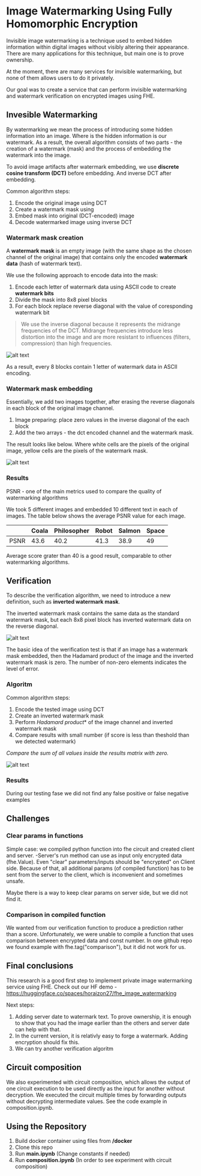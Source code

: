 # Image Watermarking Using Fully Homomorphic Encryption
Invisible image watermarking is a technique used to embed hidden information within digital images without visibly altering their appearance. There are many applications for this technique, but main one is to prove ownership. 

At the moment, there are many services for invisible watermarking, but none of them allows users to do it privately.

Our goal was to create a service that can perform invisible watermarking and watermark verification on encrypted images using FHE.

## Invesible Watermarking 
By watermarking we mean the process of introducing some hidden information into an image. Where is the hidden information is our watermark. As a result, the overall algorithm consists of two parts - the creation of a watermark (mask) and the process of embedding the watermark into the image.

To avoid image artifacts after watermark embedding, we use **discrete cosine transform (DCT)** before embedding. And inverse DCT after embedding.

Common algorithm steps:
1. Encode the original image using DCT
2. Create a watermark mask using
3. Embed mask into original (DCT-encoded) image
4. Decode watermarked image using inverse DCT

### Watermark mask creation
A **watermark mask** is an empty image (with the same shape as the chosen channel of the original image) that contains only the encoded **watermark data** (hash of watermark text). 

We use the following approach to encode data into the mask:
1. Encode each letter of watermark data using ASCII code to create **watermark bits**
2. Divide the mask into 8x8 pixel blocks
3. For each block replace reverse diagonal with the value of coresponding watermark bit

> We use the inverse diagonal because it represents the midrange frequencies of the DCT. Midrange frequencies introduce less distortion into the image and are more resistant to influences (filters, compression) than high frequencies.

![alt text](readme_images/watermark_blocks.png)

As a result, every 8 blocks contain 1 letter of watermark data in ASCII encoding.

### Watermark mask embedding
Essentially, we add two images together, after erasing the reverse diagonals in each block of the original image channel.

1. Image preparing: place zero values ​​in the inverse diagonal of the each block
2. Add the two arrays - the dct encoded channel and the watermark mask.

The result looks like below. Where white cells are the pixels of the original image, yellow cells are the pixels of the watermark mask.

![alt text](readme_images/watermarked_image.png)


### Results
PSNR - one of the main metrics used to compare the quality of watermarking algorithms

We took 5 different images and embedded 10 different text in each of images.
The table below shows the average PSNR value for each image.

|  | Coala | Philosopher | Robot | Salmon | Space | 
|----------------|----------------| ---------| ---------| ---------| ----|
| PSNR | 43.6 | 40.2 | 41.3 | 38.9 | 49 |

Average score grater than 40 is a good result, comparable to other watermarking algorithms.


## Verification 

To describe the verification algorithm, we need to introduce a new definition, such as **inverted watermark mask**.

The inverted watermark mask contains the same data as the standard watermark mask, but each 8x8 pixel block has inverted watermark data on the reverse diagonal.

![alt text](readme_images/both_watermarks.png)

The basic idea of ​​the werification test is that if an image has a watermark mask embedded, then the Hadamard product of the image and the inverted watermark mask is zero. The number of non-zero elements indicates the level of error.

### Algoritm

Common algorithm steps:
1. Encode the tested image using DCT
2. Create an inverted watermark mask
3. Perform *Hadamard product** of the image channel and inverted watermark mask
4. Compare results with small number (if score is less than theshold than we detected watermark)

_Compare the sum of all values ​​inside the results matrix with zero._

![alt text](readme_images/verification_process.png)

### Results

During our testing fase we did not find any false positive or false negative examples


## Challenges 

### Clear params in functions
Simple case: we compiled python function into fhe circuit and created client and server.
-Server's run method can use as input only encrypted data (fhe.Value).
Even "clear" parameters/inputs should be "encrypted" on Client side.
Because of that, all additional params (of compiled function) has to be sent from the server to the client, which is inconvenient and sometimes unsafe.


Maybe there is a way to keep clear params on server side, but we did not find it.

### Сomparison in compiled function
We wanted from our verification function to produce a prediction rather than a score.
Unfortunately, we were unable to compile a function that uses comparison between encrypted data and const number.
In one github repo we found example with fhe.tag("comparison"), but it did not work for us.

## Final conclusions
This research is a good first step to implement private image watermarking service using FHE.
Check out our HF demo - https://huggingface.co/spaces/horaizon27/fhe_image_watermarking

Next steps:
1) Adding server date to watermark text. To prove ownership, it is enough to show that you had the image earlier than the others and server date can help with that.
2) In the current version, it is relativly easy to forge a watermark. Adding encryption should fix this.
3) We can try another verification algoritm

## Circuit composition
We also experimented with circuit composition, which allows the output of one circuit execution to be used directly as the input for another without decryption. We executed the circuit multiple times by forwarding outputs without decrypting intermediate values. See the code example in composition.ipynb.

## Using the Repository

1) Build docker container using files from **/docker**
2) Clone this repo
3) Run **main.ipynb** (Change constants if needed)
4) Run **composition.ipynb** (In order to see experiment with circuit composition)